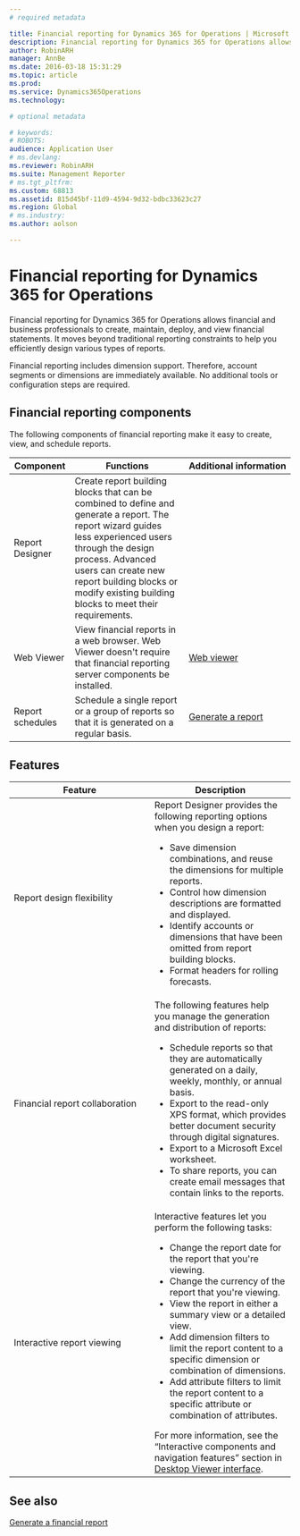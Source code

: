 ```yaml
---
# required metadata

title: Financial reporting for Dynamics 365 for Operations | Microsoft Docs
description: Financial reporting for Dynamics 365 for Operations allows financial and business professionals to create, maintain, deploy, and view financial statements. It moves beyond traditional reporting constraints to help you efficiently design various types of reports.
author: RobinARH
manager: AnnBe
ms.date: 2016-03-18 15:31:29
ms.topic: article
ms.prod: 
ms.service: Dynamics365Operations
ms.technology: 

# optional metadata

# keywords: 
# ROBOTS: 
audience: Application User
# ms.devlang: 
ms.reviewer: RobinARH
ms.suite: Management Reporter
# ms.tgt_pltfrm: 
ms.custom: 68813
ms.assetid: 815d45bf-11d9-4594-9d32-bdbc33623c27
ms.region: Global
# ms.industry: 
ms.author: aolson

---
```


# Financial reporting for Dynamics 365 for Operations

Financial reporting for Dynamics 365 for Operations allows financial and business professionals to create, maintain, deploy, and view financial statements. It moves beyond traditional reporting constraints to help you efficiently design various types of reports.

Financial reporting includes dimension support. Therefore, account segments or dimensions are immediately available. No additional tools or configuration steps are required.

## Financial reporting components
The following components of financial reporting make it easy to create, view, and schedule reports.

| Component        | Functions                                                                                                                                                                                                                                                                           | Additional information                                                                          |
|------------------|-------------------------------------------------------------------------------------------------------------------------------------------------------------------------------------------------------------------------------------------------------------------------------------|-------------------------------------------------------------------------------------------------|
| Report Designer  | Create report building blocks that can be combined to define and generate a report. The report wizard guides less experienced users through the design process. Advanced users can create new report building blocks or modify existing building blocks to meet their requirements. |                                                                                                 |
| Web Viewer       | View financial reports in a web browser. Web Viewer doesn't require that financial reporting server components be installed.                                                                                                                                                        | [Web viewer](http://ax.help.dynamics.com/en/wiki/web-viewer-in-management-reporter/)            |
| Report schedules | Schedule a single report or a group of reports so that it is generated on a regular basis.                                                                                                                                                                                          | [Generate a report](http://ax.help.dynamics.com/en/wiki/generate-a-management-reporter-report/) |

## Features
<table>
<colgroup>
<col width="50%" />
<col width="50%" />
</colgroup>
<thead>
<tr class="header">
<th>Feature</th>
<th>Description</th>
</tr>
</thead>
<tbody>
<tr class="odd">
<td>Report design flexibility</td>
<td>Report Designer provides the following reporting options when you design a report:
<ul>
<li>Save dimension combinations, and reuse the dimensions for multiple reports.</li>
<li>Control how dimension descriptions are formatted and displayed.</li>
<li>Identify accounts or dimensions that have been omitted from report building blocks.</li>
<li>Format headers for rolling forecasts.</li>
</ul></td>
</tr>
<tr class="even">
<td>Financial report collaboration</td>
<td>The following features help you manage the generation and distribution of reports:
<ul>
<li>Schedule reports so that they are automatically generated on a daily, weekly, monthly, or annual basis.</li>
<li>Export to the read-only XPS format, which provides better document security through digital signatures.</li>
<li>Export to a Microsoft Excel worksheet.</li>
<li>To share reports, you can create email messages that contain links to the reports.</li>
</ul></td>
</tr>
<tr class="odd">
<td>Interactive report viewing</td>
<td>Interactive features let you perform the following tasks:
<ul>
<li>Change the report date for the report that you're viewing.</li>
<li>Change the currency of the report that you're viewing.</li>
<li>View the report in either a summary view or a detailed view.</li>
<li>Add dimension filters to limit the report content to a specific dimension or combination of dimensions.</li>
<li>Add attribute filters to limit the report content to a specific attribute or combination of attributes.</li>
</ul>
For more information, see the “Interactive components and navigation features” section in <a href="https://technet.microsoft.com/en-us/library/dn469079.aspx">Desktop Viewer interface</a>.</td>
</tr>
</tbody>
</table>



See also
--------

[Generate a financial report](https://docs.microsoft.com/en-us/dynamics365/operations/financials/general-ledger/generate-a-financial-report)


